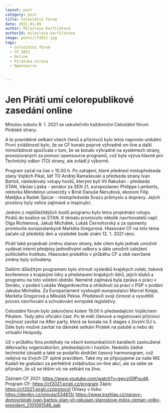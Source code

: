 ```yaml
---
layout: post
category: post
title: Celostátní fórum
date: 2021-01-09
author: Miloslava Karfilátová
authorId: miloslava.karfilatova
image: posts/cf2021.jpg
tags:
  - Celostátní fórum
  - CF 2021
  - Online
  - Pirátská strana
  - Opensource
 

---
```


# Jen Piráti umí celorepublikové zasedání online

Minulou sobotu 9. 1. 2021 se uskutečnilo každoroční Celostátní fórum Pirátské strany. 

A to pravidelné setkání všech členů a příznivců bylo letos naprosto unikátní. 
První zvláštností bylo, že se CF konalo poprvé výhradně on-line a další mimořádnost spočívala v tom, že se konalo výhradně na systémech strany, provozovaných za pomoci opensource programů, což byla výzva hlavně pro Technický odbor (TO) strany, ale zvládl jí výborně.

Program začal na čas v 10.00 h. Po zahájení, které přednesl místopředseda stany Vojtěch Pikal, šéf TO Andrej Ramašeuski a předseda strany Ivan Bartoš, následovaly vstupy hostů, kterými byli Vít Rakušan - předseda STAN, Václav Láska - senátor za SEN 21, europoslanec Philippe Lamberts, rektorka Mendelovi univerzity v Brně Danuše Nerudová, ekonom Filip Matějka a Radek Špicar - místopředseda Svazu průmyslu a dopravy. Jejich proslovy byly velice zajímavé a inspirující.

Jedním z nejdůležitějších bodů programu bylo letos projednání vstupu Pirátů do koalice se STAN. K tématu promluvilo několik navrhovatelů např. Olga Richterová, Jakub Michálek, Lukáš Černohorský a za oponenty promluvila europoslankyně Markéta Gregorová. 
Hlasování CF na toto téma začalo už předešlý den a výsledek bude znám 12. 1. 2021 ráno.

Piráti také projednali změnu stanov strany, kde cílem bylo jednak umožnit vydávat interní předpisy jednotlivými odbory a dále umožnit založení politického Institutu. 
Hlasování proběhlo v průběhu CF a obě navržené změny byly schváleny.

Dalšími důležitým programem bylo shrnutí výsledků krajských voleb, tisková konference s krajskými lídry a představení krajských lídrů, jejich klubů a programu na toto volební období.
Neméně zajímavá byla zpráva o práci v Senátu, v podání Lukáše Wagenknechta a ohlédnutí za prací v PSP v podání Jakuba Michálka.
Za Europarlament vystoupili europoslanci Marcel Kolaja, Markéta Gregorová a Mikuláš Peksa. Představili svojí činnost a vysvětlili proces navrhování a schvalování evropské legislativy.

Celostátní fórum bylo zakončeno kolem 19.00 h předsedajícím Vojtěchem Pikalem. 
Tedy jeho oficiální část. 
Po té měli členové a registrovaní příznivci možnost zavítat na After party, která se konala na 3 stages s živými DJ´s. 
Dále bylo možné zavítat na dámské setkání Pirátek na palubě a nebo do virtuální Hospody.

Už v průběhu fóra probíhaly na všech komunikačních kanálech zasloužené děkovačky organizátorům, předsedajícím i hostům. 
Nedošlo žádné technické závadě a také se podařilo dodržet časový harmonogram, což nebývá na živých CF úplně pravidlem. 
Také my se připojujeme za naše MS Kadaň ke gratulaci za perfektně zvládnutou on-line akci, ale za sebe se přiznám, že už se těším víc na setkání na živo.

Záznam CF 2021: https://www.youtube.com/watch?v=gwvzG9PxudA
Program CF: https://cf2021.pirati.cz/program
Zápis: https://cf2021.pirati.cz/protocol
Ohlasy v tisku: https://denikn.cz/minuta/534613/
https://www.irozhlas.cz/zpravy-domov/pirati-ivan-bartos-stan-vit-rakusan-starostove-milos-zeman-volby-prezident_2101091546_gak



